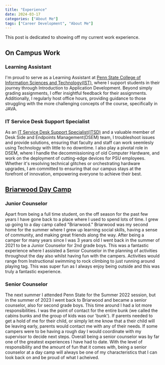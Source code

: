 ```yaml
---
title: "Experience"
date: 2024-03-17
categories: ["About Me"]
tags: ["Career Development", "About Me"]
---
```


This post is dedicated to showing off my current work experience.

## On Campus Work

### Learning Assistant

I'm proud to serve as a Learning Assistant at [Penn State College of Information Sciences and Technology(IST)](https://ist.psu.edu/), where I support students in their journey through Introduction to Application Development. Beyond simply grading assignments, I offer insightful feedback for their assignments. Additionally, I regularly host office hours, providing guidance to those struggling with the more challenging concepts of the course, specifically in JAVA.

### IT Service Desk Support Specialist

As an [IT Service Desk Support Specialist(ITSD)](https://www.it.psu.edu/support/) and a valuable member of Desk Side and Endpoints Management(DSEM) team, I troubleshoot issues and provide solutions, ensuring that faculty and staff can work seemlesly using Technology with little to no downtime. I also play a pivotal role in DSEM, where I handle the decommissioning of old Computer Hardware, and work on the deployment of cutting-edge devices for PSU employees. Whether it's resolving technical glitches or orchestrating hardware upgrades, I am committed to ensuring that our campus stays at the forefront of innovation, empowering everyone to achieve their best.

## [Briarwood Day Camp]("https://www.briarwooddaycamp.com/")

### Junior Counselor

Apart from being a full time student, on the off season for the past few years I have gone back to a place where I used to spend lots of time. I grew up going to a day camp called "Briarwood." Briarwood was my second home for the summer where I grew up learning social skills, having a sense of community, and making great friends along the way. After being a camper for many years since I was 3 years old I went back in the summer of 2021 to be a Junior Counselor for 2nd grade boys. This was a fantastic experience where I assisted a Senior Counselor in the planning of activities throughout the day also whilst having fun with the campers. Activities would range from Instructional swimming to rock climbing to just running around playing tag. This was super fun as I always enjoy being outside and this was truly a fantastic experience.

### Senior Counselor

The next summer I attended Penn State for the Summer 2022 session, but in the summer of 2023 I went back to Briarwood and became a senior counselor, also for second grade boys. This time around I had a lot more responsibilities. I was the point of contact for the entire bunk (we called the cabins bunks and the group of kids was our 'bunk'). If parents needed to get a hold of me for their child, or simply let me know that a their child will be leaving early, parents would contact me with any of their needs. If some campers were to be having a rough day I would coordinate with my supervisor to decide next steps. Overall being a senior counselor was by far one of the greatest experiences I have had to date. With the level of responsibility and the amount of fun that it comes with, being a senior counselor at a day camp will always be one of my characteristics that I can look back on and be proud of what I acheived.
